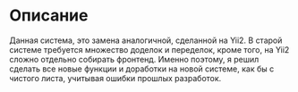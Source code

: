 Описание
=====================

Данная система, это замена аналогичной, сделанной на Yii2.
В старой системе требуется множество доделок и переделок, кроме того, на Yii2 сложно отдельно
собирать фронтенд. Именно поэтому, я решил сделать все новые функции и доработки на новой системе,
как бы с чистого листа, учитывая ошибки прошлых разработок.

